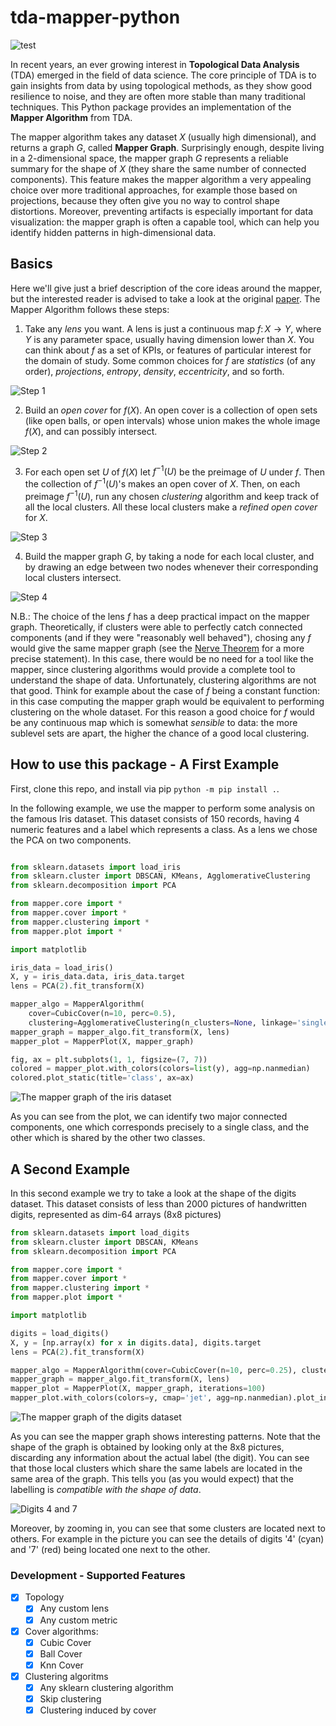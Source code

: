 # tda-mapper-python 

![test](https://github.com/lucasimi/tda-mapper-python/actions/workflows/test.yml/badge.svg)

In recent years, an ever growing interest in **Topological Data Analysis** (TDA) emerged in the field of data science. The core principle of TDA is to gain insights from data by using topological methods, as they show good resilience to noise, and they are often more stable than many traditional techniques. This Python package provides an implementation of the **Mapper Algorithm** from TDA. 

The mapper algorithm takes any dataset $X$ (usually high dimensional), and returns a graph $G$, called **Mapper Graph**. Surprisingly enough, despite living in a 2-dimensional space, the mapper graph $G$ represents a reliable summary for the shape of $X$ (they share the same number of connected components). This feature makes the mapper algorithm a very appealing choice over more traditional approaches, for example those based on projections, because they often give you no way to control shape distortions. Moreover, preventing artifacts is especially important for data visualization: the mapper graph is often a capable tool, which can help you identify hidden patterns in high-dimensional data.

## Basics

Here we'll give just a brief description of the core ideas around the mapper, but the interested reader is advised to take a look at the original [paper](https://research.math.osu.edu/tgda/mapperPBG.pdf). The Mapper Algorithm follows these steps:

1. Take any *lens* you want. A lens is just a continuous map $f \colon X \to Y$, where $Y$ is any parameter space, usually having dimension lower than $X$. You can think about $f$ as a set of KPIs, or features of particular interest for the domain of study. Some common choices for $f$ are *statistics* (of any order), *projections*, *entropy*, *density*, *eccentricity*, and so forth.

![Step 1](/examples/mapper_1.png)

2. Build an *open cover* for $f(X)$. An open cover is a collection of open sets (like open balls, or open intervals) whose union makes the whole image $f(X)$, and can possibly intersect.

![Step 2](/examples/mapper_2.png)

3. For each open set $U$ of $f(X)$ let $f^{-1}(U)$ be the preimage of $U$ under $f$. Then the collection of $f^{-1}(U)$'s makes an open cover of $X$. Then, on each preimage $f^{-1}(U)$, run any chosen *clustering* algorithm and keep track of all the local clusters. All these local clusters make a *refined open cover* for $X$.

![Step 3](/examples/mapper_3.png)

4. Build the mapper graph $G$, by taking a node for each local cluster, and by drawing an edge between two nodes whenever their corresponding local clusters intersect.

![Step 4](/examples/mapper_4.png)

N.B.: The choice of the lens $f$ has a deep practical impact on the mapper graph. Theoretically, if clusters were able to perfectly catch connected components (and if they were "reasonably well behaved"), chosing any $f$ would give the same mapper graph (see the [Nerve Theorem](https://en.wikipedia.org/wiki/Nerve_complex#Nerve_theorems) for a more precise statement). In this case, there would be no need for a tool like the mapper, since clustering algorithms would provide a complete tool to understand the shape of data. Unfortunately, clustering algorithms are not that good. Think for example about the case of $f$ being a constant function: in this case computing the mapper graph would be equivalent to performing clustering on the whole dataset. For this reason a good choice for $f$ would be any continuous map which is somewhat *sensible* to data: the more sublevel sets are apart, the higher the chance of a good local clustering.

## How to use this package - A First Example

First, clone this repo, and install via pip `python -m pip install .`. 

In the following example, we use the mapper to perform some analysis on the famous Iris dataset. This dataset consists of 150 records, having 4 numeric features and a label which represents a class. As a lens we chose the PCA on two components. 

```python

from sklearn.datasets import load_iris
from sklearn.cluster import DBSCAN, KMeans, AgglomerativeClustering
from sklearn.decomposition import PCA

from mapper.core import *
from mapper.cover import *
from mapper.clustering import *
from mapper.plot import *

import matplotlib

iris_data = load_iris()
X, y = iris_data.data, iris_data.target
lens = PCA(2).fit_transform(X)

mapper_algo = MapperAlgorithm(
    cover=CubicCover(n=10, perc=0.5), 
    clustering=AgglomerativeClustering(n_clusters=None, linkage='single'))
mapper_graph = mapper_algo.fit_transform(X, lens)
mapper_plot = MapperPlot(X, mapper_graph)

fig, ax = plt.subplots(1, 1, figsize=(7, 7))
colored = mapper_plot.with_colors(colors=list(y), agg=np.nanmedian)
colored.plot_static(title='class', ax=ax)

```
![The mapper graph of the iris dataset](/examples/iris.png)

As you can see from the plot, we can identify two major connected components, one which corresponds precisely to a single class, and the other which is shared by the other two classes.

## A Second Example

In this second example we try to take a look at the shape of the digits dataset. This dataset consists of less than 2000 pictures of handwritten digits, represented as dim-64 arrays (8x8 pictures)

```python
from sklearn.datasets import load_digits
from sklearn.cluster import DBSCAN, KMeans
from sklearn.decomposition import PCA

from mapper.core import *
from mapper.cover import *
from mapper.clustering import *
from mapper.plot import *

import matplotlib

digits = load_digits()
X, y = [np.array(x) for x in digits.data], digits.target
lens = PCA(2).fit_transform(X)

mapper_algo = MapperAlgorithm(cover=CubicCover(n=10, perc=0.25), clustering=KMeans(10, n_init='auto'))
mapper_graph = mapper_algo.fit_transform(X, lens)
mapper_plot = MapperPlot(X, mapper_graph, iterations=100)
mapper_plot.with_colors(colors=y, cmap='jet', agg=np.nanmedian).plot_interactive_2d(width=512, height=512)

```
![The mapper graph of the digits dataset](/examples/digits.png)

As you can see the mapper graph shows interesting patterns. Note that the shape of the graph is obtained by looking only at the 8x8 pictures, discarding any information about the actual label (the digit). You can see that those local clusters which share the same labels are located in the same area of the graph. This tells you (as you would expect) that the labelling is *compatible with the shape of data*.

![Digits 4 and 7](/examples/digits_4_7.png)

Moreover, by zooming in, you can see that some clusters are located next to others. For example in the picture you can see the details of digits '4' (cyan) and '7' (red) being located one next to the other.

### Development - Supported Features

- [x] Topology
    - [x] Any custom lens
    - [x] Any custom metric
- [x] Cover algorithms:
    - [x] Cubic Cover
    - [x] Ball Cover
    - [x] Knn Cover
- [x] Clustering algoritms
    - [x] Any sklearn clustering algorithm
    - [x] Skip clustering
    - [x] Clustering induced by cover
